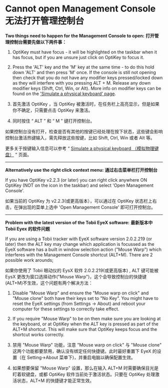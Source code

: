 Cannot open Management Console
无法打开管理控制台
======

**Two things need to happen for the Management Console to open:**
**打开管理控制台需要先做以下两件事：**

1. OptiKey must have focus - it will be highlighted on the taskbar when it has focus, but if you are unsure just click on OptiKey to focus it.
2. Press the 'ALT' key and the 'M' key at the same time - to do this hold down 'ALT' and then press 'M' once.
If the console is still not opening then check that you do not have any modifier keys pressed/locked down as they will interfere with you pressing ALT + M. Release any down modifier keys (Shift, Ctrl, Win, or Alt). More info on modifier keys can be found on the ['Simulate a physical keyboard' page](https://github.com/JuliusSweetland/OptiKey/wiki/Simulate-a-keyboard).

1. 首先激活 OptiKey ，当 OptiKey 被激活时，在任务栏上高亮显示，但是如果你不确定，只需要点击 OptiKey 来激活。
2. 同时按住 “ ALT ” 和 “ M ” 键打开控制台。

如果控制台没有打开，检查是否有其他的按键已经处理在按下状态，这些键会影响控制台激活热键输入，需先释放这些按键，比如 Shift, Ctrl, Win 或者 Alt 等。

更多关于按键输入信息可以参考 “ [Simulate a physical keyboard （模拟物理键盘）](https://github.com/JuliusSweetland/OptiKey/wiki/Simulate-a-keyboard) ” 页面。

---

**Alternatively use the right click context menu:**
**通过右击菜单栏打开控制台**

If you have OptiKey v2.2.3 (or later) you can right click anywhere ON OptiKey (NOT on the icon in the taskbar) and select 'Open Management Console'.

如果当前的 OptiKey 为 v2.2.3(或更高版本），可以通过在 OptiKey 状态栏上右击，在弹出现的菜单上选中 'Open Management Console' 即可打开控制台。

---

**Problem with the latest version of the Tobii EyeX software:**
**最新版本中 Tobii Eyex 的软件问题**

If you are using a Tobii tracker with EyeX software version 2.0.2.219 (or later) then the ALT key may change which application is focussed as the EyeX software has a built in window selection action ("Mouse Warp") which interferes with the Management Console shortcut (ALT+M). There are 2 possible work arounds;

如果你使用了 Tobii 眼动仪的 EysX 软件 2.0.2.219(或更高版本) , ALT 键可能被 EysX 更改为窗口选择动作("Mouse Warp")，这个会导致控制台的快捷键(ALT+M)不生效，这个问题有两个解决方法：

1. Disable "Mouse Warp" and ensure the "Mouse warp on click" and "Mouse clone" both have their keys set to "No Key". You might have to reset the EyeX settings (from Settings -> About) and reboot your computer for these settings to correctly take effect.

2. If you require "Mouse Warp" to be on then make sure you are looking at the keyboard, or at OptiKey when the ALT key is pressed as part of the ALT+M shortcut. This will make sure that OptiKey keeps focus and the shortcut works correctly.

1. 禁用 "Mouse Warp" 功能，注意 "Mouse warp on click" 与 "Mouse clone" 这两个功能都要禁用，确认没有绑定任何快捷键。此时最好重置下 EyeX 的设置（在 Setting->About 菜单下)，并重启电脑以确保配置生效。
2. 如果想要保留 "Mouse Warp" 设置，那么在输入 ALT+M 时需要确保目光是盯着软键盘，或都 OptiKey 软件当前处于激活状态。只要在 OptiKey 处理激活状态，ALT+M 的快捷键才能正常生效。


